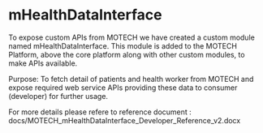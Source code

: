 # mHealthDataInterface
To expose custom APIs from MOTECH we have created a custom module named mHealthDataInterface. This module is  added to the MOTECH Platform, above the core platform along with other custom modules, to make APIs available.

Purpose: To fetch detail of patients and health worker from MOTECH and expose required web service APIs providing these data to consumer (developer) for further usage.

For more details please refere to reference document : docs/MOTECH_mHealthDataInterface_Developer_Reference_v2.docx
